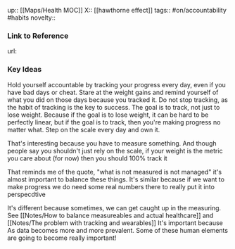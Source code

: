 up:: [[Maps/Health MOC]]
X:: [[hawthorne effect]]
tags:: #on/accountability #habits 
novelty::

### Link to Reference
url: 

### Key Ideas

Hold yourself accountable by tracking your progress every day, even if you have bad days or cheat. Stare at the weight gains and remind yourself of what you did on those days because you tracked it. Do not stop tracking, as the habit of tracking is the key to success. The goal is to track, not just to lose weight. Because if the goal is to lose weight, it can be hard to be perfectly linear, but if the goal is to track, then you're making progress no matter what. Step on the scale every day and own it.

That's interesting because you have to measure something. And though people say you shouldn't just rely on the scale, if your weight is the metric you care about (for now) then you should 100% track it

That reminds me of the quote, "what is not measured is not managed" it's almost important to balance these things.
It's similar because if we want to make progress we do need some real numbers there to really put it into perspecdtive

It's different because sometimes, we can get caught up in the measuring. See [[Notes/How to balance measureables and actual healthcare]] and [[Notes/The problem with tracking and wearables]]
It's important because As data becomes more and more prevalent. Some of these human elements are going to become really important!